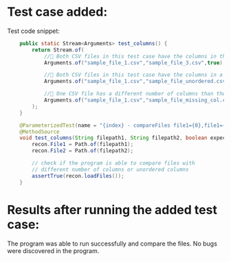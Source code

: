 # Test case added:

Test code snippet:
```java
    public static Stream<Arguments> test_columns() {
        return Stream.of(
            //	Both CSV files in this test case have the columns in the same order
            Arguments.of("sample_file_1.csv","sample_file_3.csv",true),

            //	Both CSV files in this test case have the columns in a different order
            Arguments.of("sample_file_1.csv","sample_file_unordered.csv",true),

            //	One CSV file has a different number of columns than the other
            Arguments.of("sample_file_1.csv","sample_file_missing_col.csv",true),
        );
    }

    @ParameterizedTest(name = "{index} - compareFiles file1={0},file1={1},")
    @MethodSource
    void test_columns(String filepath1, String filepath2, boolean expected) throws Exception {
        recon.File1 = Path.of(filepath1);
        recon.File2 = Path.of(filepath2);

        // check if the program is able to compare files with 
        // different number of columns or unordered columns
        assertTrue(recon.loadFiles());
    }
```

# Results after running the added test case:
The program was able to run successfully and compare the files. 
No bugs were discovered in the program.
